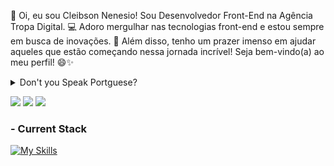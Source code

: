 👋 Oi, eu sou Cleibson Nenesio! Sou Desenvolvedor Front-End na Agência Tropa Digital. 💻 Adoro mergulhar nas tecnologias front-end e estou sempre em busca de inovações. 🚀 Além disso, tenho um prazer imenso em ajudar aqueles que estão começando nessa jornada incrível! Seja bem-vindo(a) ao meu perfil! 😄✨

<details>
  <summary>Don't you Speak Portguese?</summary>
    👋 Hi there, I'm Cleibson Nenesio! I work as a Front-End Developer at Tropa Digital Agency. 💻 I enjoy diving into front-end technologies and constantly seeking innovations. 🚀 Moreover, I take great pleasure in assisting those who are starting out in this amazing field! Welcome to my profile! 😄✨
</details>

  <a href = "mailto:cleibson.nenesio@hotmail.com"><img src="https://img.shields.io/badge/-Gmail-%23333?style=for-the-badge&logo=gmail&logoColor=white" target="_blank"></a>
  <a href="https://www.linkedin.com/in/cleibson-nenesio/" target="_blank"><img src="https://img.shields.io/badge/-LinkedIn-%230077B5?style=for-the-badge&logo=linkedin&logoColor=white"></a>
  <a href="https://wa.me/5511980174431" target="_blank"><img src="https://img.shields.io/badge/WhatsApp-25D366?style=for-the-badge&logo=whatsapp&logoColor=white"></a>

  ### - Current Stack
  [![My Skills](https://skillicons.dev/icons?i=next,react,ts,js,tailwind,html,css,materialui,jest,sass)](https://skillicons.dev)
